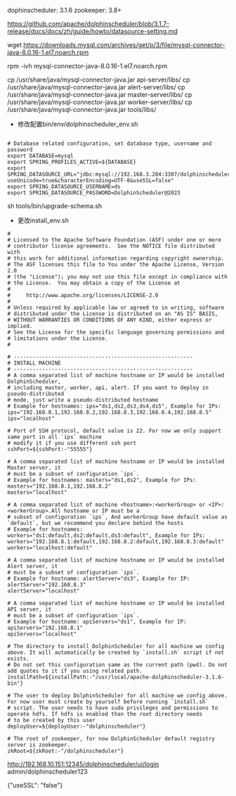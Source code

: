 dophinscheduler: 3.1.6
zookeeper: 3.8+

https://github.com/apache/dolphinscheduler/blob/3.1.7-release/docs/docs/zh/guide/howto/datasource-setting.md

wget https://downloads.mysql.com/archives/get/p/3/file/mysql-connector-java-8.0.16-1.el7.noarch.rpm

rpm -ivh mysql-connector-java-8.0.16-1.el7.noarch.rpm

cp /usr/share/java/mysql-connector-java.jar api-server/libs/
cp /usr/share/java/mysql-connector-java.jar alert-server/libs/
cp /usr/share/java/mysql-connector-java.jar master-server/libs/
cp /usr/share/java/mysql-connector-java.jar worker-server/libs/
cp /usr/share/java/mysql-connector-java.jar tools/libs/


* 修改配置bin/env/dolphinscheduler_env.sh

```

# Database related configuration, set database type, username and password
export DATABASE=mysql
export SPRING_PROFILES_ACTIVE=${DATABASE}
export SPRING_DATASOURCE_URL="jdbc:mysql://192.168.3.204:3307/dolphinscheduler?useUnicode=true&characterEncoding=UTF-8&useSSL=false"
export SPRING_DATASOURCE_USERNAME=ds
export SPRING_DATASOURCE_PASSWORD=DolphinScheduler@2023

```

sh tools/bin/upgrade-schema.sh


* 更改install_env.sh



```
#
# Licensed to the Apache Software Foundation (ASF) under one or more
# contributor license agreements.  See the NOTICE file distributed with
# this work for additional information regarding copyright ownership.
# The ASF licenses this file to You under the Apache License, Version 2.0
# (the "License"); you may not use this file except in compliance with
# the License.  You may obtain a copy of the License at
#
#     http://www.apache.org/licenses/LICENSE-2.0
#
# Unless required by applicable law or agreed to in writing, software
# distributed under the License is distributed on an "AS IS" BASIS,
# WITHOUT WARRANTIES OR CONDITIONS OF ANY KIND, either express or implied.
# See the License for the specific language governing permissions and
# limitations under the License.
#

# ---------------------------------------------------------
# INSTALL MACHINE
# ---------------------------------------------------------
# A comma separated list of machine hostname or IP would be installed DolphinScheduler,
# including master, worker, api, alert. If you want to deploy in pseudo-distributed
# mode, just write a pseudo-distributed hostname
# Example for hostnames: ips="ds1,ds2,ds3,ds4,ds5", Example for IPs: ips="192.168.8.1,192.168.8.2,192.168.8.3,192.168.8.4,192.168.8.5"
ips="localhost"

# Port of SSH protocol, default value is 22. For now we only support same port in all `ips` machine
# modify it if you use different ssh port
sshPort=${sshPort:-"55555"}

# A comma separated list of machine hostname or IP would be installed Master server, it
# must be a subset of configuration `ips`.
# Example for hostnames: masters="ds1,ds2", Example for IPs: masters="192.168.8.1,192.168.8.2"
masters="localhost"

# A comma separated list of machine <hostname>:<workerGroup> or <IP>:<workerGroup>.All hostname or IP must be a
# subset of configuration `ips`, And workerGroup have default value as `default`, but we recommend you declare behind the hosts
# Example for hostnames: workers="ds1:default,ds2:default,ds3:default", Example for IPs: workers="192.168.8.1:default,192.168.8.2:default,192.168.8.3:default"
workers="localhost:default"

# A comma separated list of machine hostname or IP would be installed Alert server, it
# must be a subset of configuration `ips`.
# Example for hostname: alertServer="ds3", Example for IP: alertServer="192.168.8.3"
alertServer="localhost"

# A comma separated list of machine hostname or IP would be installed API server, it
# must be a subset of configuration `ips`.
# Example for hostname: apiServers="ds1", Example for IP: apiServers="192.168.8.1"
apiServers="localhost"

# The directory to install DolphinScheduler for all machine we config above. It will automatically be created by `install.sh` script if not exists.
# Do not set this configuration same as the current path (pwd). Do not add quotes to it if you using related path.
installPath=${installPath:-"/usr/local/apache-dolphinscheduler-3.1.6-bin"}

# The user to deploy DolphinScheduler for all machine we config above. For now user must create by yourself before running `install.sh`
# script. The user needs to have sudo privileges and permissions to operate hdfs. If hdfs is enabled than the root directory needs
# to be created by this user
deployUser=${deployUser:-"dolphinscheduler"}

# The root of zookeeper, for now DolphinScheduler default registry server is zookeeper.
zkRoot=${zkRoot:-"/dolphinscheduler"}

```



http://192.168.10.151:12345/dolphinscheduler/ui/login
admin/dolphinscheduler123


{"useSSL": "false"}